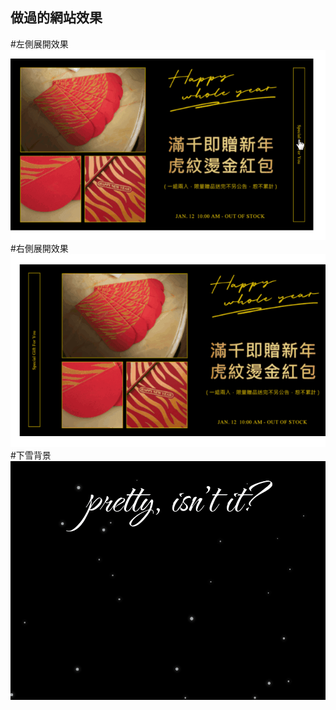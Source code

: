 ## 做過的網站效果

#左側展開效果
![Layla](https://raw.githubusercontent.com/layla4131/Web_function/main/images/gif/left_pop.gif)         
#右側展開效果    
![Layla](https://raw.githubusercontent.com/layla4131/Web_function/main/images/gif/right_pop.gif)        
#下雪背景    
![Layla](https://raw.githubusercontent.com/layla4131/Web_function/main/images/snow.gif)
